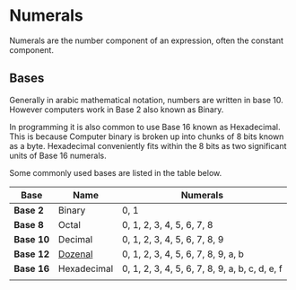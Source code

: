 # Numerals

Numerals are the number component of an expression, often the constant component.  

## Bases

Generally in arabic mathematical notation, numbers are written in base 10. However computers work in Base 2 also known as Binary.  

In programming it is also common to use Base 16 known as Hexadecimal. This is because Computer binary is broken up into chunks of 8 bits known as a byte. Hexadecimal conveniently fits within the 8 bits as two significant units of Base 16 numerals.  

Some commonly used bases are listed in the table below.

| Base | Name | Numerals |
|---|---|---|
| **Base 2** | Binary | 0, 1 |
| **Base 8** | Octal | 0, 1, 2, 3, 4, 5, 6, 7, 8 |
| **Base 10** | Decimal | 0, 1, 2, 3, 4, 5, 6, 7, 8, 9 |
| **Base 12** | [Dozenal](http://www.dozenal.org/) | 0, 1, 2, 3, 4, 5, 6, 7, 8, 9, a, b |
| **Base 16** | Hexadecimal | 0, 1, 2, 3, 4, 5, 6, 7, 8, 9, a, b, c, d, e, f |
|  |  |  |
